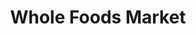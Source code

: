 ---
title: "Whole Foods Market"
url: /los-angeles/whole-foods-market-la-cienega-boulevard/
shop: Supermarkt
---